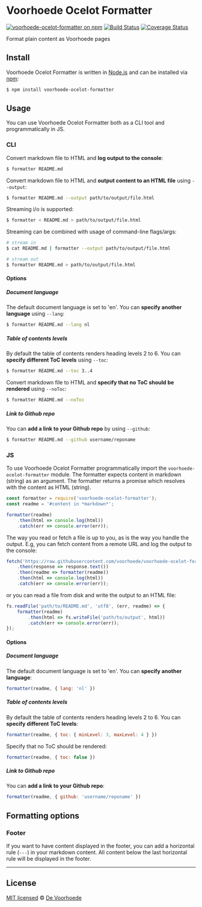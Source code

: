 # Voorhoede Ocelot Formatter

[![voorhoede-ocelot-formatter on npm](https://badge.fury.io/js/voorhoede-ocelot-formatter.svg)](https://www.npmjs.com/package/voorhoede-ocelot-formatter)
[![Build Status](https://travis-ci.org/voorhoede/voorhoede-ocelot-formatter.svg?branch=master)](https://travis-ci.org/voorhoede/voorhoede-ocelot-formatter)
[![Coverage Status](https://coveralls.io/repos/github/voorhoede/voorhoede-ocelot-formatter/badge.svg?branch=master)](https://coveralls.io/github/voorhoede/voorhoede-ocelot-formatter?branch=master)

Format plain content as Voorhoede pages

## Install

Voorhoede Ocelot Formatter is written in [Node.js](http://nodejs.org/) and can be installed via [npm](https://npmjs.org/):

```bash
$ npm install voorhoede-ocelot-formatter
```

## Usage

You can use Voorhoede Ocelot Formatter both as a CLI tool and programmatically in JS.

### CLI

Convert markdown file to HTML and **log output to the console**:

```bash
$ formatter README.md
```

Convert markdown file to HTML and **output content to an HTML file** using `--output`:

```bash
$ formatter README.md --output path/to/output/file.html
```

Streaming i/o is supported:

```bash
$ formatter < README.md > path/to/output/file.html
```

Streaming can be combined with usage of command-line flags/args:

```bash
# stream in
$ cat README.md | formatter --output path/to/output/file.html

# stream out
$ formatter README.md > path/to/output/file.html
```

#### Options

##### Document language

The default document language is set to 'en'. You can **specify another language** using `--lang`:

```bash
$ formatter README.md --lang nl
```

##### Table of contents levels

By default the table of contents renders heading levels 2 to 6. You can **specify different ToC levels** using `--toc`:

```bash
$ formatter README.md --toc 3..4
```

Convert markdown file to HTML and **specify that no ToC should be rendered** using `--noToc`:

```bash
$ formatter README.md --noToc
```

##### Link to Github repo

You can **add a link to your Github repo** by using `--github`:

```bash
$ formatter README.md --github username/reponame
```

### JS

To use Voorhoede Ocelot Formatter programmatically import the `voorhoede-ocelot-formatter` module.
The formatter expects content in markdown (string) as an argument.
The formatter returns a promise which resolves with the content as HTML (string).

```javascript
const formatter = require('voorhoede-ocelot-formatter');
const readme = '#content in *markdown*';

formatter(readme)
    .then(html => console.log(html))
    .catch(err => console.error(err));
```

The way you read or fetch a file is up to you, as is the way you handle the output.
E.g, you can fetch content from a remote URL and log the output to the console:

```javascript
fetch('https://raw.githubusercontent.com/voorhoede/voorhoede-ocelot-formatter/master/README.md')
    .then(response => response.text())
    .then(readme => formatter(readme))
    .then(html => console.log(html))
    .catch(err => console.error(err));
```

or you can read a file from disk and write the output to an HTML file:

```javascript
fs.readFile('path/to/README.md', 'utf8', (err, readme) => {
    formatter(readme)
        .then(html => fs.writeFile('path/to/output', html))
        .catch(err => console.error(err));
});
```

#### Options

##### Document language

The default document language is set to 'en'. You can **specify another language**:

```javascript
formatter(readme, { lang: 'nl' })
```

##### Table of contents levels

By default the table of contents renders heading levels 2 to 6. You can **specify different ToC levels**:

```javascript
formatter(readme, { toc: { minLevel: 3, maxLevel: 4 } })
```

Specify that no ToC should be rendered:

```javascript
formatter(readme, { toc: false })
```

##### Link to Github repo

You can **add a link to your Github repo**:

```javascript
formatter(readme, { github: 'username/reponame' })
```

## Formatting options

### Footer

If you want to have content displayed in the footer, you can add a horizontal rule (`---`) in your markdown content.
All content below the last horizontal rule will be displayed in the footer.

---

## License

[MIT licensed](https://github.com/voorhoede/voorhoede-ocelot-formatter/blob/master/LICENSE) © [De Voorhoede](https://www.voorhoede.nl/)
